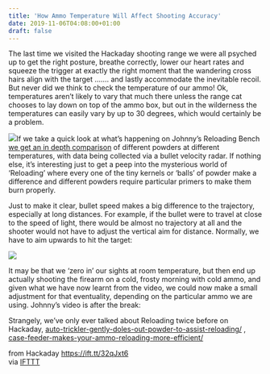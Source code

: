 ```yaml
---
title: 'How Ammo Temperature Will Affect Shooting Accuracy'
date: 2019-11-06T04:08:00+01:00
draft: false
---
```


The last time we visited the Hackaday shooting range we were all psyched up to get the right posture, breathe correctly, lower our heart rates and squeeze the trigger at exactly the right moment that the wandering cross hairs align with the target ……. and lastly accommodate the inevitable recoil. But never did we think to check the temperature of our ammo! Ok, temperatures aren’t likely to vary that much there unless the range cat chooses to lay down on top of the ammo box, but out in the wilderness the temperatures can easily vary by up to 30 degrees, which would certainly be a problem.

![](https://hackaday.com/wp-content/uploads/2019/11/CartridgeComponents-Labeled.jpg?w=400)If we take a quick look at what’s happening on Johnny’s Reloading Bench  [we get an in depth comparison](https://www.youtube.com/watch?v=lcy8zqclIns) of different powders at different temperatures, with data being collected via a bullet velocity radar. If nothing else, it’s interesting just to get a peep into the mysterious world of ‘Reloading’ where every one of the tiny kernels or ‘balls’ of powder make a difference and different powders require particular primers to make them burn properly.

Just to make it clear, bullet speed makes a big difference to the trajectory, especially at long distances. For example, if the bullet were to travel at close to the speed of light, there would be almost no trajectory at all and the shooter would not have to adjust the vertical aim for distance. Normally, we have to aim upwards to hit the target:

![](https://hackaday.com/wp-content/uploads/2019/11/trajectory-figurea.gif?w=400)

It may be that we ‘zero in’ our sights at room temperature, but then end up actually shooting the firearm on a cold, frosty morning with cold ammo, and given what we have now learnt from the video, we could now make a small adjustment for that eventuality, depending on the particular ammo we are using. Johnny’s video is after the break:

Strangely, we’ve only ever talked about Reloading twice before on Hackaday, [auto-trickler-gently-doles-out-powder-to-assist-reloading/](https://hackaday.com/2019/05/02/auto-trickler-gently-doles-out-powder-to-assist-reloading/) ,  [case-feeder-makes-your-ammo-reloading-more-efficient/](https://hackaday.com/2013/01/04/case-feeder-makes-your-ammo-reloading-more-efficient/)

  
  
from Hackaday https://ift.tt/32qJxt6  
via [IFTTT](https://ifttt.com/?ref=da&site=blogger)